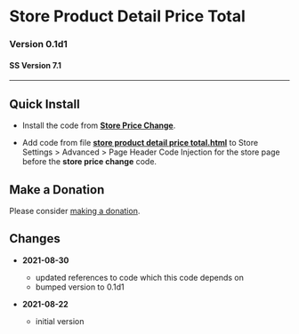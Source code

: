# Store Product Detail Price Total

### Version 0.1d1

#### SS Version 7.1

---

## Quick Install

* Install the code from
  **[Store Price Change](https://github.com/tomsWebConsulting/twcsl/tree/main/Store%20Price%20Change#store%20price%20change)**.
  
* Add code from file
  **[store product detail price total.html](store%20product%20detail%20price%20total.html#L1)**
  to Store Settings > Advanced > Page Header Code Injection for the store page
  before the **store price change** code.
  
## Make a Donation

Please consider [making a donation](https://github.com/tomsWebConsulting/twcsl#make-a-donation).

## Changes

* **2021-08-30**
  
  * updated references to code which this code depends on
  * bumped version to 0.1d1
  
* **2021-08-22**
  
  * initial version
